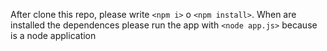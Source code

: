 After clone this repo, please write `<npm i>` o `<npm install>`. When are installed the dependences please run the app with `<node app.js>` because is a node application